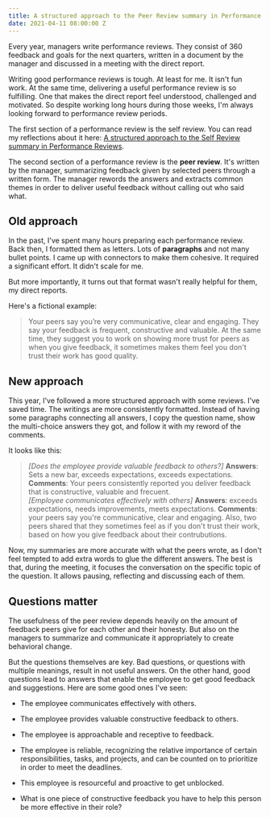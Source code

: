 ```yaml
---
title: A structured approach to the Peer Review summary in Performance Reviews
date: 2021-04-11 08:00:00 Z
---
```


Every year, managers write performance reviews. They consist of 360 feedback and goals for the next quarters, written in a document by the manager and discussed in a meeting with the direct report.

Writing good performance reviews is tough. At least for me. It isn't fun work. At the same time, delivering a useful performance review is so fulfilling. One that makes the direct report feel understood, challenged and motivated. So despite working long hours during those weeks, I'm always looking forward to performance review periods.

The first section of a performance review is the self review. You can read my reflections about it here: [A structured approach to the Self Review summary in Performance Reviews](https://guillermodelapuente.com/blog/structured-approach-self-review-in-performance-reviews/).

The second section of a performance review is the **peer review**. It's written by the manager, summarizing feedback given by selected peers through a written form. The manager rewords the answers and extracts common themes in order to deliver useful feedback without calling out who said what.

## Old approach

In the past, I've spent many hours preparing each performance review. Back then, I formatted them as letters. Lots of **paragraphs** and not many bullet points. I came up with connectors to make them cohesive. It required a significant effort. It didn't scale for me.

But more importantly, it turns out that format wasn't really helpful for them, my direct reports.

Here's a fictional example:

> Your peers say you’re very communicative, clear and engaging. They say your feedback is frequent, constructive and valuable. At the same time, they suggest you to work on showing more trust for peers as when you give feedback, it sometimes makes them feel you don't trust their work has good quality.

## New approach

This year, I've followed a more structured approach with some reviews. I've saved time. The writings are more consistently formatted. Instead of having some paragraphs connecting all answers, I copy the question name, show the multi-choice answers they got, and follow it with my reword of the comments.

It looks like this:

> *\[Does the employee provide valuable feedback to others?\]*
> **Answers**: Sets a new bar, exceeds expectations, exceeds expectations.
> **Comments**: Your peers consistently reported you deliver feedback that is constructive, valuable and frecuent.
> \
> *\[Employee communicates effectively with others\]*
> **Answers**: exceeds expectations, needs improvements, meets expectations.
> **Comments**: your peers say you're communicative, clear and engaging. Also, two peers shared that they sometimes feel as if you don't trust their work, based on how you give feedback about their contrubutions.

Now, my summaries are more accurate with what the peers wrote, as I don't  feel tempted to add extra words to glue the different answers. The best is that, during the meeting, it focuses the conversation on the specific topic of the question. It allows pausing, reflecting and discussing each of them.

## Questions matter

The usefulness of the peer review depends heavily on the amount of feedback peers give for each other and their honesty. But also on the managers to summarize and communicate it appropriately to create behavioral change.

But the questions themselves are key. Bad questions, or questions with multiple meanings, result in not useful answers. On the other hand, good questions lead to answers that enable the employee to get good feedback and suggestions. Here are some good ones I've seen:

* The employee communicates effectively with others.

* The employee provides valuable constructive feedback to others.

* The employee is approachable and receptive to feedback.

* The employee is reliable, recognizing the relative importance of certain responsibilities, tasks, and projects, and can be counted on to prioritize in order to meet the deadlines.

* This employee is resourceful and proactive to get unblocked.

* What is one piece of constructive feedback you have to help this person be more effective in their role?
